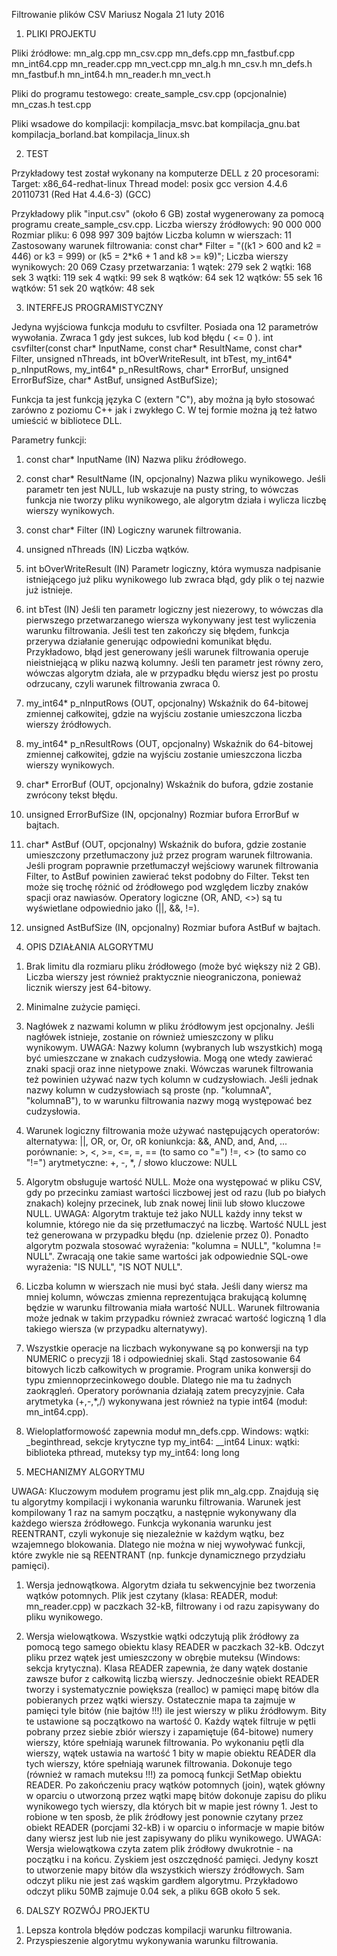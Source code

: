 Filtrowanie plików CSV
Mariusz Nogala
21 luty 2016

1. PLIKI PROJEKTU

Pliki źródłowe:
mn_alg.cpp
mn_csv.cpp
mn_defs.cpp
mn_fastbuf.cpp
mn_int64.cpp
mn_reader.cpp
mn_vect.cpp
mn_alg.h
mn_csv.h
mn_defs.h
mn_fastbuf.h
mn_int64.h
mn_reader.h
mn_vect.h

Pliki do programu testowego:
create_sample_csv.cpp (opcjonalnie)
mn_czas.h
test.cpp

Pliki wsadowe do kompilacji:
kompilacja_msvc.bat
kompilacja_gnu.bat
kompilacja_borland.bat
kompilacja_linux.sh

2. TEST

Przykładowy test został wykonany na komputerze DELL z 20 procesorami:
Target: x86_64-redhat-linux
Thread model: posix
gcc version 4.4.6 20110731 (Red Hat 4.4.6-3) (GCC)

Przykładowy plik "input.csv" (około 6 GB) został wygenerowany za pomocą programu create_sample_csv.cpp.
Liczba wierszy źródłowych: 90 000 000 
Rozmiar pliku: 6 098 997 309 bajtów
Liczba kolumn w wierszach: 11
Zastosowany warunek filtrowania:
const char* Filter = "((k1 > 600 and k2 = 446) or k3 = 999) or (k5 = 2*k6 + 1 and k8 >= k9)";
Liczba wierszy wynikowych: 20 069
Czasy przetwarzania:
1 wątek:   279 sek
2 wątki:   168 sek
3 wątki:   119 sek
4 wątki:    99 sek
8 wątków:   64 sek
12 wątków:  55 sek
16 wątków:  51 sek
20 wątków:  48 sek

3. INTERFEJS PROGRAMISTYCZNY

Jedyna wyjściowa funkcja modułu to csvfilter. Posiada ona 12 parametrów wywołania. Zwraca 1 gdy jest sukces, lub kod błędu ( <= 0 ).
int csvfilter(const char* InputName, const char* ResultName,
const char* Filter, unsigned nThreads, int bOverWriteResult, int bTest,
my_int64* p_nInputRows, my_int64* p_nResultRows, char* ErrorBuf, unsigned 
ErrorBufSize, char* AstBuf, unsigned AstBufSize);

Funkcja ta jest funkcją języka C (extern "C"), aby można ją było stosować zarówno z poziomu C++ jak i zwykłego C. W tej formie można ją też łatwo umieścić w bibliotece DLL.

Parametry funkcji:

1) const char* InputName (IN)
Nazwa pliku źródłowego.

2) const char* ResultName (IN, opcjonalny)
Nazwa pliku wynikowego.
Jeśli parametr ten jest NULL, lub wskazuje na pusty string, to wówczas funkcja nie tworzy pliku wynikowego, ale algorytm działa i wylicza liczbę wierszy wynikowych.

3) const char* Filter (IN)
Logiczny warunek filtrowania.

4) unsigned nThreads (IN)
Liczba wątków.

5) int bOverWriteResult (IN)
Parametr logiczny, która wymusza nadpisanie istniejącego już pliku wynikowego lub zwraca błąd, gdy plik o tej nazwie już istnieje.

6) int bTest (IN)
Jeśli ten parametr logiczny jest niezerowy, to wówczas dla pierwszego przetwarzanego wiersza wykonywany jest test wyliczenia warunku filtrowania. Jeśli test ten zakończy się błędem, funkcja przerywa działanie generując odpowiedni komunikat błędu. Przykładowo, błąd jest generowany jeśli warunek filtrowania operuje nieistniejącą w pliku nazwą kolumny. Jeśli ten parametr jest równy zero, wówczas algorytm działa, ale w przypadku błędu wiersz jest po prostu odrzucany, czyli warunek filtrowania zwraca 0.

7) my_int64* p_nInputRows (OUT, opcjonalny)
Wskaźnik do 64-bitowej zmiennej całkowitej, gdzie na wyjściu zostanie umieszczona liczba wierszy źródłowych.

8) my_int64* p_nResultRows (OUT, opcjonalny)
Wskaźnik do 64-bitowej zmiennej całkowitej, gdzie na wyjściu zostanie umieszczona liczba wierszy wynikowych.

9) char* ErrorBuf (OUT, opcjonalny)
Wskaźnik do bufora, gdzie zostanie zwrócony tekst błędu.

10) unsigned ErrorBufSize (IN, opcjonalny)
Rozmiar bufora ErrorBuf w bajtach.

11) char* AstBuf (OUT, opcjonalny)
Wskaźnik do bufora, gdzie zostanie umieszczony przetłumaczony już przez program warunek filtrowania. Jeśli program poprawnie przetłumaczył wejściowy warunek filtrowania Filter, to AstBuf powinien zawierać tekst podobny do Filter. Tekst ten może się trochę różnić od źródłowego pod względem liczby znaków spacji oraz nawiasów. Operatory logiczne (OR, AND, <>) są tu wyświetlane odpowiednio jako (||, &&, !=).

12) unsigned AstBufSize (IN, opcjonalny)
Rozmiar bufora AstBuf w bajtach.

4. OPIS DZIAŁANIA ALGORYTMU

1) Brak limitu dla rozmiaru pliku źródłowego (może być większy niż 2 GB). Liczba wierszy jest również praktycznie nieograniczona, ponieważ licznik wierszy jest 64-bitowy.

2) Minimalne zużycie pamięci.

3) Nagłówek z nazwami kolumn w pliku źródłowym jest opcjonalny. Jeśli nagłówek istnieje, zostanie on również umieszczony w pliku wynikowym.
UWAGA: Nazwy kolumn (wybranych lub wszystkich) mogą być umieszczane w znakach cudzysłowia. Mogą one wtedy zawierać znaki spacji oraz inne nietypowe znaki. Wówczas warunek filtrowania też powinien używać nazw tych kolumn w cudzysłowiach. Jeśli jednak nazwy kolumn w cudzysłowiach są proste (np. "kolumnaA", "kolumnaB"), to w warunku filtrowania nazwy mogą występować bez cudzysłowia.

4) Warunek logiczny filtrowania może używać następujących operatorów:
alternatywa: ||, OR, or, Or, oR
koniunkcja: &&, AND, and, And, ...
porównanie: >, <, >=, <=, =, == (to samo co "=") !=, <> (to samo co "!=")
arytmetyczne: +, -, *, /
słowo kluczowe: NULL

5) Algorytm obsługuje wartość NULL. Może ona występować w pliku CSV, gdy po przecinku zamiast wartości liczbowej jest od razu (lub po białych znakach) kolejny przecinek, lub znak nowej linii lub słowo kluczowe NULL.
UWAGA: Algorytm traktuje też jako NULL każdy inny tekst w kolumnie, którego nie da się przetłumaczyć na liczbę. Wartość NULL jest też generowana w przypadku błędu (np. dzielenie przez 0).
Ponadto algorytm pozwala stosować wyrażenia: "kolumna = NULL", "kolumna != NULL". Zwracają one takie same wartości jak odpowiednie SQL-owe wyrażenia: "IS NULL", "IS NOT NULL".

6) Liczba kolumn w wierszach nie musi być stała. Jeśli dany wiersz ma mniej kolumn, wówczas zmienna reprezentująca brakującą kolumnę będzie w warunku filtrowania miała wartość NULL. Warunek filtrowania może jednak w takim przypadku również zwracać wartość logiczną 1 dla takiego wiersza (w przypadku alternatywy).

7) Wszystkie operacje na liczbach wykonywane są po konwersji na typ NUMERIC o precyzji 18 i odpowiedniej skali. Stąd zastosowanie 64 bitowych liczb całkowitych w programie. Program unika konwersji do typu zmiennoprzecinkowego double. Dlatego nie ma tu żadnych zaokrągleń. Operatory porównania działają zatem precyzyjnie.
Cała arytmetyka (+,-,*,/) wykonywana jest również na typie int64 (moduł: mn_int64.cpp).

8) Wieloplatformowość zapewnia moduł mn_defs.cpp.
Windows: 
wątki: _beginthread, sekcje krytyczne
typ my_int64: __int64
Linux: 
wątki: biblioteka pthread, muteksy
typ my_int64: long long

5. MECHANIZMY ALGORYTMU

UWAGA: Kluczowym modułem programu jest plik mn_alg.cpp. Znajdują się tu algorytmy kompilacji i wykonania warunku filtrowania. Warunek jest kompilowany 1 raz na samym początku, a następnie wykonywany dla każdego wiersza źródłowego. Funkcja wykonania warunku jest REENTRANT, czyli wykonuje się niezależnie w każdym wątku, bez wzajemnego blokowania. Dlatego nie można w niej wywoływać funkcji, które zwykle nie są REENTRANT (np. funkcje dynamicznego przydziału pamięci).

1) Wersja jednowątkowa.
Algorytm działa tu sekwencyjnie bez tworzenia wątków potomnych. Plik jest czytany (klasa: READER, moduł: mn_reader.cpp) w paczkach 32-kB, filtrowany i od razu zapisywany do pliku wynikowego.

2) Wersja wielowątkowa.
Wszystkie wątki odczytują plik źródłowy za pomocą tego samego obiektu klasy READER w paczkach 32-kB. Odczyt pliku przez wątek jest umieszczony w obrębie muteksu (Windows: sekcja krytyczna). Klasa READER zapewnia, że dany wątek dostanie zawsze bufor z całkowitą liczbą wierszy. Jednocześnie obiekt READER tworzy i systematycznie powiększa (realloc) w pamięci mapę bitów dla pobieranych przez wątki wierszy. Ostatecznie mapa ta zajmuje w pamięci tyle bitów (nie bajtów !!!) ile jest wierszy w pliku źródłowym. Bity te ustawione są początkowo na wartość 0. Każdy wątek filtruje w pętli pobrany przez siebie zbiór wierszy i zapamiętuje (64-bitowe) numery wierszy, które spełniają warunek filtrowania. Po wykonaniu pętli dla wierszy, wątek ustawia na wartość 1 bity w mapie obiektu READER dla tych wierszy, które spełniają warunek filtrowania. Dokonuje tego (również w ramach muteksu !!!) za pomocą funkcji SetMap obiektu READER.
Po zakończeniu pracy wątków potomnych (join), wątek główny w oparciu o utworzoną przez wątki mapę bitów dokonuje zapisu do pliku wynikowego tych wierszy, dla których bit w mapie jest równy 1. Jest to robione w ten sposb, że plik źródłowy jest ponownie czytany przez obiekt READER (porcjami 32-kB) i w oparciu o informacje w mapie bitów dany wiersz jest lub nie jest zapisywany do pliku wynikowego.
UWAGA: Wersja wielowątkowa czyta zatem plik źródłowy dwukrotnie - na początku i na końcu. Zyskiem jest oszczędność pamięci. Jedyny koszt to utworzenie mapy bitów dla wszystkich wierszy źródłowych. Sam odczyt pliku nie jest zaś wąskim gardłem algorytmu. Przykładowo odczyt pliku 50MB zajmuje 0.04 sek, a pliku 6GB około 5 sek.

6. DALSZY ROZWÓJ PROJEKTU

1) Lepsza kontrola błędów podczas kompilacji warunku filtrowania.
2) Przyspieszenie algorytmu wykonywania warunku filtrowania.
